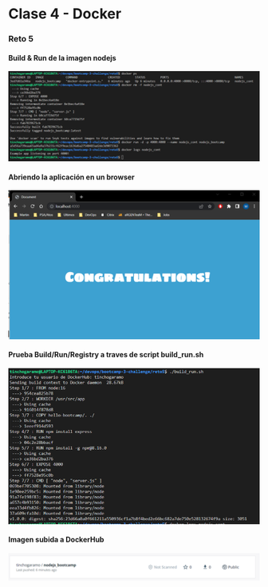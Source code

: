 # Clase 4 - Docker

### Reto 5

#### Build & Run de la imagen nodejs
![Esta es una imagen](01.png)

#### Abriendo la aplicación en un browser
![Esta es una imagen](02.png)

#### Prueba Build/Run/Registry a traves de script build_run.sh
![Esta es una imagen](03.png)

#### Imagen subida a DockerHub
![Esta es una imagen](04.png)